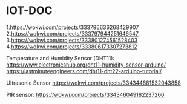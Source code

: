 # IOT-DOC
1.https://wokwi.com/projects/333796636268429907
2.https://wokwi.com/projects/333797944251646547
3.https://wokwi.com/projects/333801274561528403
4.https://wokwi.com/projects/333806173307273812

Temperature and Humidity Sensor (DHT11):
https://www.electronicshub.org/dht11-humidity-sensor-arduino/
https://lastminuteengineers.com/dht11-dht22-arduino-tutorial/

Ultrasonic Sensor
https://wokwi.com/projects/334344881532043858

PIR sensor:
https://wokwi.com/projects/334346049182237266
